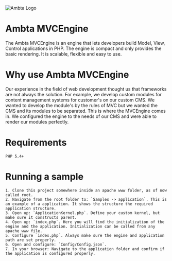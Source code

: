 ![Ambta Logo](https://avatars0.githubusercontent.com/u/10357868?v=3&s=400)

# Ambta MVCEngine
The Ambta MVCEngine is an engine that lets developers build Model, View, Control applications in PHP. The engine is compact and only provides the basic rendering. It is scalable, flexible and easy to use.

# Why use Ambta MVCEngine
Our experience in the field of web development thought us that frameworks are not always the solution.
For example, we develop custom modules for content management systems for customer's on our custom CMS.
We wanted to develop the module's by the rules of MVC but we wanted the CMS and its modules to be separated.
This is where the MVCEngine comes in. We configured the engine to the needs of our CMS and were able to render our modules perfectly.

# Requirements
    PHP 5.4+

# Running a sample

    1. Clone this project somewhere inside an apache www folder, as of now called root.
    2. Navigate from the root folder to: `Samples -> application`. This is an example of a application. It shows the structure the required application structure.
    3. Open up: `ApplicationKernel.php`. Define your custom kernel, but make sure it constructs parent.
    4. Open up: `index.php`. Here you will find the initialization of the engine and the application. Initialization can be called from any apache www file.
    5. Configure `index.php`. Always make sure the engine and application path are set properly.
    6. Open and configure: `Config/Config.json`.
    7. In your browser: Navigate to the application folder and confirm if the application is configured properly.


